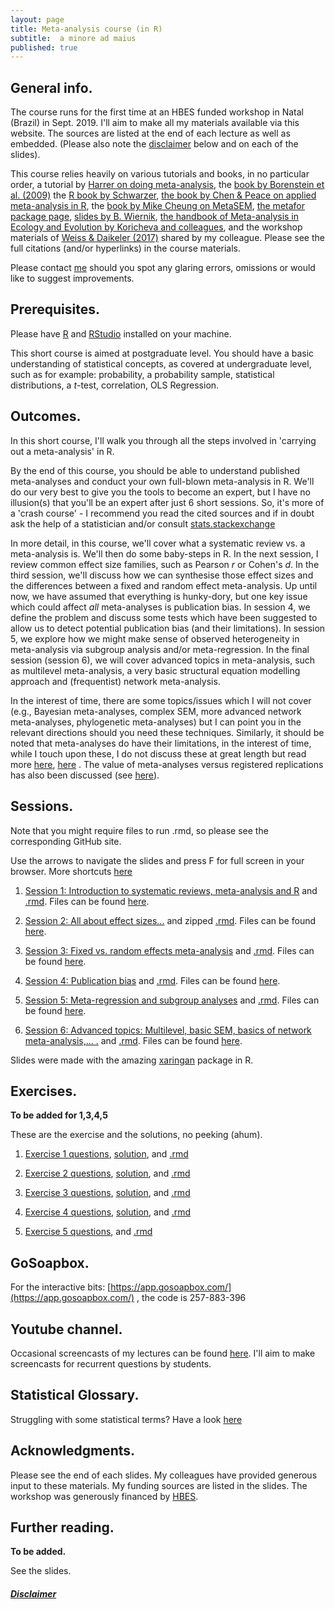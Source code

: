 ```yaml
---
layout: page
title: Meta-analysis course (in R)
subtitle:  a minore ad maius
published: true
---
```


## General info.

The course runs for the first time at an HBES funded workshop in Natal (Brazil) in Sept. 2019. I'll aim to make all my materials available via this website. The sources are listed at the end of each lecture as well as embedded. (Please also note the [disclaimer](/disclaimer) below and on each of the slides). 

This course relies heavily on various tutorials and books, in no particular order, a tutorial by [Harrer on doing meta-analysis](https://bookdown.org/MathiasHarrer/Doing_Meta_Analysis_in_R/), the [book by Borenstein et al. (2009)](https://onlinelibrary.wiley.com/doi/book/10.1002/9780470743386) the [R book by Schwarzer](https://www.springer.com/gp/book/9783319214153), [the book by Chen & Peace on applied meta-analysis in R](https://www.crcpress.com/Applied-Meta-Analysis-with-R/Chen-Peace/p/book/9781466505995), the [book by Mike Cheung on MetaSEM](https://onlinelibrary.wiley.com/doi/book/10.1002/9781118957813), [the metafor package page](metafor-project.org/doku.php), [slides by B. Wiernik](https://wiernik.org/wp-content/uploads/2015/04/Wiernik-2015-Meta-analysis-Workshop.pdf), [the handbook of Meta-analysis in Ecology and Evolution by Koricheva and colleagues](https://press.princeton.edu/titles/10045.html), and the workshop materials of [Weiss & Daikeler (2017)](https://www.gesis.org/en/services/events/gesis-training/training-archiv/summer-school/2017/week-3/c9-meta-analysis-in-survey-methodology) shared by my colleague. Please see the full citations (and/or hyperlinks) in the course materials.

Please contact [me](mailto:t.v.pollet1981@gmail.com) should you spot any glaring errors, omissions or would like to suggest improvements.  

## Prerequisites.

Please have [R](https://cran.r-project.org/) and [RStudio](https://www.rstudio.com/products/rstudio/download/) installed on your machine.

This short course is aimed at postgraduate level. You should have a basic understanding of statistical concepts, as covered at undergraduate level, such as for example: probability, a probability sample, statistical distributions, a _t_-test, correlation, OLS Regression.	

## Outcomes.

In this short course, I'll walk you through all the steps involved in 'carrying out a meta-analysis' in R. 

By the end of this course, you should be able to understand published meta-analyses and conduct your own full-blown meta-analysis in R. We'll do our very best to give you the tools to become an expert, but I have no illusion(s) that you'll be an expert after just 6 short sessions. So, it's more of a 'crash course' - I recommend you read the cited sources and if in doubt ask the help of a statistician and/or consult [stats.stackexchange](https://stats.stackexchange.com/)

In more detail, in this course, we'll cover what a systematic review vs. a meta-analysis is. We'll then do some baby-steps in R. In the next session, I review common effect size families, such as Pearson _r_ or Cohen's _d_. In the third session, we'll discuss how we can synthesise those effect sizes and the differences between a fixed and random effect meta-analysis. Up until now, we have assumed that everything is hunky-dory, but one key issue which could affect _all_ meta-analyses is publication bias. In session 4, we define the problem and discuss some tests which have been suggested to allow us to detect potential publication bias (and their limitations). In session 5, we explore how we might make sense of observed heterogeneity in meta-analysis via subgroup analysis and/or meta-regression. In the final session (session 6), we will cover advanced topics in meta-analysis, such as multilevel meta-analysis, a very basic structural equation modelling approach and (frequentist) network meta-analysis.

In the interest of time, there are some topics/issues which I will not cover (e.g., Bayesian meta-analyses, complex SEM, more advanced network meta-analyses, phylogenetic meta-analyses) but I can point you in the relevant directions should you need these techniques. Similarly, it should be noted that meta-analyses do have their limitations, in the interest of time, while I touch upon these, I do not discuss these at great length but read more [here](https://www.ncbi.nlm.nih.gov/pmc/articles/PMC1060723/pdf/jepicomh00215-0003.pdf), [here](http://sci-hub.tw/https://www.sciencedirect.com/science/article/pii/S019724569700024X) . The value of meta-analyses versus registered replications has also been discussed (see [here](https://www.frontiersin.org/articles/10.3389/fpsyg.2015.01365/full)).

## Sessions.

Note that you might require files to run .rmd, so please see the corresponding GitHub site.

Use the arrows to navigate the slides and press F for full screen in your browser. More shortcuts [here](https://github.com/hakimel/reveal.js/wiki/Keyboard-Shortcuts?)

1. [Session 1: Introduction to systematic reviews, meta-analysis and R](https://tvpollet.github.io/Meta-analysis_1/Meta-analysis_1.html#1) and [.rmd](https://github.com/tvpollet/Meta-analysis_1/blob/master/Meta-analysis_1.Rmd). Files can be found [here](https://github.com/tvpollet/Meta-analysis_1/).

2. [Session 2: All about effect sizes...](https://tvpollet.github.io/Meta-analysis_2/Meta-analysis_2.html#1) and zipped [.rmd](https://github.com/tvpollet/Meta-analysis_2/blob/master/Meta-analysis_2.rmd.zip). Files can be found [here](https://github.com/tvpollet/Meta-analysis_2/).

3. [Session 3: Fixed vs. random effects meta-analysis](https://tvpollet.github.io/Meta-analysis_3/Meta-analysis_3.html#1) and [.rmd](https://github.com/tvpollet/Meta-analysis_3/blob/master/Meta-analysis_3.Rmd). Files can be found [here](https://github.com/tvpollet/Meta-analysis_3/).

4. [Session 4: Publication bias](https://tvpollet.github.io/Meta-analysis_4/Meta-analysis_4.html#1) and [.rmd](https://github.com/tvpollet/Meta-analysis_4/blob/master/Meta-analysis_4.Rmd). Files can be found [here](https://github.com/tvpollet/Meta-analysis_4/).

5. [Session 5: Meta-regression and subgroup analyses](https://tvpollet.github.io/Meta-analysis_5/Meta-analysis_5.html#1) and [.rmd](https://github.com/tvpollet/Meta-analysis_5/blob/master/Meta-analysis_5.Rmd). Files can be found [here](https://github.com/tvpollet/Meta-analysis_5/).

6. [Session 6: Advanced topics: Multilevel, basic SEM, basics of network meta-analysis,... .](https://tvpollet.github.io/Meta-analysis_6/Meta-analysis_6.html#1) and [.rmd](https://github.com/tvpollet/Meta-analysis_6/blob/master/Meta-analysis_6.Rmd). Files can be found [here](https://github.com/tvpollet/Meta-analysis_6/).

Slides were made with the amazing [xaringan](https://github.com/yihui/xaringan) package in R.


## Exercises.

**To be added for 1,3,4,5** 

These are the exercise and the solutions, no peeking (ahum).

1. [Exercise 1 questions](), [solution](), and [.rmd]()

2. [Exercise 2 questions](https://tvpollet.github.io/Meta-analysis_2/Exercise_2_questions.html), [solution](https://tvpollet.github.io/Meta-analysis_2/Exercise_2.html), and [.rmd](https://github.com/tvpollet/Meta-analysis_2Ò/blob/master/Exercise_2.rmd)

3. [Exercise 3 questions](), [solution](), and [.rmd]()

4. [Exercise 4 questions](), [solution](), and [.rmd]()

5. [Exercise 5 questions](), and [.rmd]()


## GoSoapbox.

For the interactive bits: [https://app.gosoapbox.com/](https://app.gosoapbox.com/) , the code is 257-883-396

## Youtube channel.
Occasional screencasts of my lectures can be found [here](https://www.youtube.com/channel/UCWXTuZsVGQzQTUJPkEjo0YQ/featured?view_as=subscriber).  I'll aim to make screencasts for recurrent questions by students.

## Statistical Glossary.

Struggling with some statistical terms? Have a look [here](https://tvpollet.github.io/PY_0782/glossary_stats.html)

## Acknowledgments.

Please see the end of each slides. My colleagues have provided generous input to these materials. My funding sources are listed in the slides. The workshop was generously financed by [HBES](www.hbes.com).

## Further reading.

**To be added.** 

See the slides.


##### [Disclaimer](https://tvpollet.github.io/disclaimer/)
